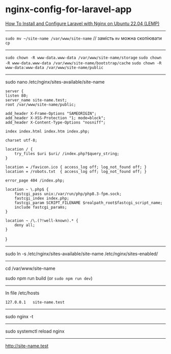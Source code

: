 # nginx-config-for-laravel-app

[How To Install and Configure Laravel with Nginx on Ubuntu 22.04 (LEMP)](https://www.digitalocean.com/community/tutorials/how-to-install-and-configure-laravel-with-nginx-on-ubuntu-22-04)



------------------------------------------------------------------------------------

`sudo mv ~/site-name /var/www/site-name`      // замість `mv` можна скопіювати `cp`

------------------------------------------------------------------------------------

`sudo chown -R www-data.www-data /var/www/site-name/storage`
`sudo chown -R www-data.www-data /var/www/site-name/bootstrap/cache`
`sudo chown -R www-data:www-data /var/www/site-name/public`

------------------------------------------------------------------------------------

sudo nano /etc/nginx/sites-available/site-name


    server {
    listen 80;
    server_name site-name.test;
    root /var/www/site-name/public;

    add_header X-Frame-Options "SAMEORIGIN";
    add_header X-XSS-Protection "1; mode=block";
    add_header X-Content-Type-Options "nosniff";

    index index.html index.htm index.php;

    charset utf-8;

    location / {
        try_files $uri $uri/ /index.php?$query_string;
    }

    location = /favicon.ico { access_log off; log_not_found off; }
    location = /robots.txt  { access_log off; log_not_found off; }

    error_page 404 /index.php;

    location ~ \.php$ {
        fastcgi_pass unix:/var/run/php/php8.3-fpm.sock;
        fastcgi_index index.php;
        fastcgi_param SCRIPT_FILENAME $realpath_root$fastcgi_script_name;
        include fastcgi_params;
    }

    location ~ /\.(?!well-known).* {
        deny all;
    }
}


------------------------------------------------------------------------------------

sudo ln -s /etc/nginx/sites-available/site-name /etc/nginx/sites-enabled/

------------------------------------------------------------------------------------


cd /var/www/site-name

sudo npm run build    (or `sudo npm run dev`)

------------------------------------------------------------------------------------



In file /etc/hosts

    
    127.0.0.1   site-name.test
    
------------------------------------------------------------------------------------   
    
sudo nginx -t

------------------------------------------------------------------------------------

sudo systemctl reload nginx

------------------------------------------------------------------------------------



http://site-name.test








